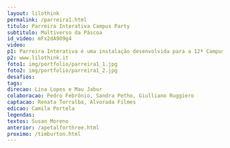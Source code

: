 ```yaml
---
layout: lilothink
permalink: /parreira1.html
titulo: Parreira Interativa Campus Party
subtitulo: Multiverso da Páscoa
id_video: mFx2dA9O9g4
video: 
p1: Parreira Interativa é uma instalação desenvolvida para a 12ª Campus Party a convite da Nestlé. Desenvolvida por Lina Lopes e Mau Jabur, a parreira tem a proposta conceitual de atravessar multiversos. Através de sensores de piso e um sistema mecânico de carretéis e linhas, a parreira responde ao caminhar dos visitantes movendo 180 ovos de Páscoa na forma de onda. A prototipagem e execução da estrutura cinética foi realizada no LILO.ZONE por Mau e Lina, que fizeram diversos estudos de mecanismos até chegar na versão final. Vários desafios estruturais foram percorridos para tangibilizar a estrutura da forma mais simples e funcional possível. Quando faltavam apenas dois dias para a montagem, uma mudança de rumos trouxe um desafio final - vale a pena uma grande mudança em cima da hora para garantir o melhor resultado?
p2: www.lilothink.it
foto1: img/portfolio/parreira1_1.jpg
foto2: img/portfolio/parreira1_2.jpg
desafios: 
tags: 
direcao: Lina Lopes e Mau Jabur
colaboracao: Pedro Febrônio, Sandra Petho, Giulliano Ruggiero
captacao: Renata Torralba, Alvorada Filmes
edicao: Camila Portela
legendas: 
textos: Susan Moreno
anterior: /apetalforthree.html
proximo: /timburton.html
---
```

